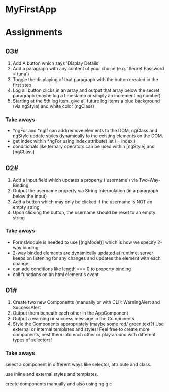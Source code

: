 # MyFirstApp
# Assignments

## 03# #
1. Add A button which says 'Display Details' 
2. Add a paragraph with any content of your choice (e.g. 'Secret Password = tuna') 
3. Toggle the displaying of that paragraph with the button created in the first step 
4. Log all button clicks in an array and output that array below the secret paragraph (maybe log a timestamp or 
simply an incrementing number) 
5. Starting at the 5th log item, give all future log items a blue background (via ngStyIe) and white color 
(ngClass) 
### Take aways
- *ngFor and *ngIf can add/remove elements to the DOM, ngClass and ngStyle  update styles dynamically to the existing elements on the DOM.
- get index within *ngFor using index attribute( let i = index )
- conditionals like ternary operators can be used within [ngStyle] and [ngCLass]



## 02# #
1. Add a Input field which updates a property ('username') via Two-Way-Binding 
2. Output the username property via String Interpolation (in a paragraph below the input) 
3. Add a button which may only be clicked if the username is NOT an empty string 
4. Upon clicking the button, the username should be reset to an empty string
### Take aways
- FormsModule is needed to use [(ngModel)] which is how we specify 2-way binding.
- 2-way binded elements are dynamically updated at runtime, server keeps on listening for any changes and updates the element with each change.
- can add conditions like length === 0 to property binding
- call functions on an html element's event.

## 01# #
1. Create two new Components (manually or with CLI): WarningAlert and SuccessAlert 
2. Output them beneath each other in the AppComponent 
3. Output a warning or success message in the Components 
4. Style the Components appropriately (maybe some red/ green text?) 
Use external or internal templates and styles! 
Feel free to create more components, nest them into each other or play around with different types of selectors! 
### Take aways
select a component in different ways like selector, attribute and class.

use inline and external styles and templates.

create components manually and also using ng g c <component>